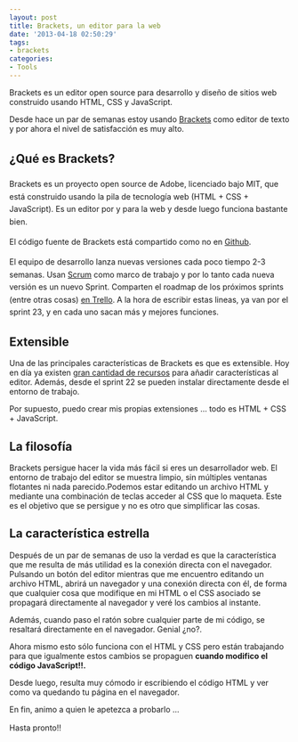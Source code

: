 ```yaml
---
layout: post
title: Brackets, un editor para la web
date: '2013-04-18 02:50:29'
tags: 
- brackets
categories:
- Tools
---
```


Brackets es un editor open source para desarrollo y diseño de sitios web construido usando HTML, CSS y JavaScript.

Desde hace un par de semanas estoy usando [Brackets](http://brackets.io/) como editor de texto y por ahora el nivel de satisfacción es muy alto.


## <span style="font-size: 1em; line-height: 1.6em;">¿Qué es Brackets?</span>

<span style="font-size: 1em; line-height: 1.6em;">Brackets es un proyecto open source de Adobe, licenciado bajo MIT, que está construido usando la pila de tecnología web (HTML + CSS + JavaScript). Es un editor por y para la web y desde luego funciona bastante bien.</span>

<span style="font-size: 1em; line-height: 1.6em;">El código fuente de Brackets está compartido como no en [Github](https://github.com/adobe/brackets).</span>

<span style="font-size: 1em; line-height: 1.6em;">El equipo de desarrollo lanza nuevas versiones cada poco tiempo 2-3 semanas. Usan [Scrum](http://es.wikipedia.org/wiki/Scrum) como marco de trabajo y por lo tanto cada nueva versión es un nuevo Sprint. Comparten el roadmap de los próximos sprints (entre otras cosas) [en Trello](https://trello.com/board/brackets/4f90a6d98f77505d7940ce88). A la hora de escribir estas lineas, ya van por el sprint 23, y en cada uno sacan más y mejores funciones.</span>


## Extensible

Una de las principales características de Brackets es que es extensible. Hoy en día ya existen [gran cantidad de recursos](https://github.com/adobe/brackets/wiki/Brackets-Extensions) para añadir características al editor. Además, desde el sprint 22 se pueden instalar directamente desde el entorno de trabajo.

Por supuesto, puedo crear mis propias extensiones … todo es HTML + CSS + JavaScript.


## La filosofía

Brackets persigue hacer la vida más fácil si eres un desarrollador web. El entorno de trabajo del editor se muestra limpio, sin múltiples ventanas flotantes ni nada parecido.Podemos estar editando un archivo HTML y mediante una combinación de teclas acceder al CSS que lo maqueta. Este es el objetivo que se persigue y no es otro que simplificar las cosas.


## La característica estrella

Después de un par de semanas de uso la verdad es que la característica que me resulta de más utilidad es la conexión directa con el navegador. Pulsando un botón del editor mientras que me encuentro editando un archivo HTML, abrirá un navegador y una conexión directa con él, de forma que cualquier cosa que modifique en mi HTML o el CSS asociado se propagará directamente al navegador y veré los cambios al instante.

Además, cuando paso el ratón sobre cualquier parte de mi código, se resaltará directamente en el navegador. Genial ¿no?.

Ahora mismo esto sólo funciona con el HTML y CSS pero están trabajando para que igualmente estos cambios se propaguen **cuando modifico el código JavaScript!!.**

Desde luego, resulta muy cómodo ir escribiendo el código HTML y ver como va quedando tu página en el navegador.

En fin, animo a quien le apetezca a probarlo …

<span style="font-size: 1em; line-height: 1.6em;">Hasta pronto!!</span>


